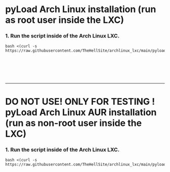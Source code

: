 # pyLoad Arch Linux installation (run as root user inside the LXC)

### 1. Run the script inside of the Arch Linux LXC.

  ```
  bash <(curl -s https://raw.githubusercontent.com/TheHellSite/archlinux_lxc/main/pyload/pyload_installer.sh)
  ```

<br />
<br />
<br />
<br />
<hr>

# DO NOT USE! ONLY FOR TESTING ! pyLoad Arch Linux AUR installation (run as non-root user inside the LXC)

### 1. Run the script inside of the Arch Linux LXC.

  ```
  bash <(curl -s https://raw.githubusercontent.com/TheHellSite/archlinux_lxc/main/pyload/pyload_aur_installer.sh)
  ```
